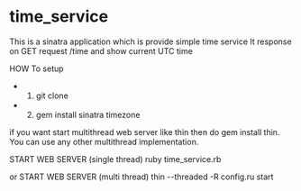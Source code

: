# time_service 
This is a sinatra application which is provide simple time service
It response on GET request /time and show current UTC time

HOW To setup
* 1. git clone 
* 2. gem install sinatra timezone

if you want start multithread web server like thin then do gem install thin. You can use any other multithread implementation.

START WEB SERVER (single thread)
ruby time_service.rb

or START WEB SERVER (multi thread)
thin --threaded -R config.ru start

